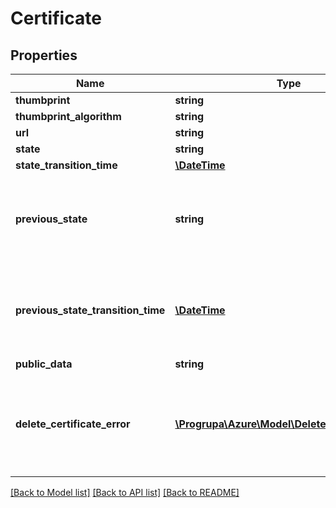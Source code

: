 # Certificate

## Properties
Name | Type | Description | Notes
------------ | ------------- | ------------- | -------------
**thumbprint** | **string** |  | [optional] 
**thumbprint_algorithm** | **string** |  | [optional] 
**url** | **string** |  | [optional] 
**state** | **string** |  | [optional] 
**state_transition_time** | [**\DateTime**](\DateTime.md) |  | [optional] 
**previous_state** | **string** | This property is not set if the certificate is in its initial Active state. | [optional] 
**previous_state_transition_time** | [**\DateTime**](\DateTime.md) | This property is not set if the certificate is in its initial Active state. | [optional] 
**public_data** | **string** |  | [optional] 
**delete_certificate_error** | [**\Progrupa\Azure\Model\DeleteCertificateError**](DeleteCertificateError.md) | This property is set only if the certificate is in the DeleteFailed state. | [optional] 

[[Back to Model list]](../README.md#documentation-for-models) [[Back to API list]](../README.md#documentation-for-api-endpoints) [[Back to README]](../README.md)


